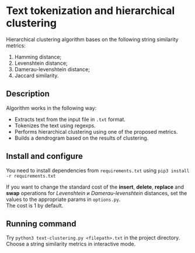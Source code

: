 # Text tokenization and hierarchical clustering
Hierarchical clustering algorithm bases on the following string similarity metrics:
1. Hamming distance;
2. Levenshtein distance;
3. Damerau-levenshtein distance;
4. Jaccard similarity.

## Description
Algorithm works in the following way:
- Extracts text from the input file in `.txt` format.
- Tokenizes the text using regexps.
- Performs hierarchical clustering using one of the proposed metrics.
- Builds a dendrogram based on the results of clustering.


## Install and configure
You need to install dependencies from `requirements.txt` using
`pip3 install -r requirements.txt`   

If you want to change the standard cost of the **insert**, **delete**, **replace** and **swap** operations 
for *Levenshtein* и *Damerau-levenshtein* distances, set the values to the appropriate params in `options.py`.   
The cost is 1 by default.

## Running command
Try `python3 text-clustering.py <filepath>.txt` in the project directory.  
Choose a string similarity metrics in interactive mode.
